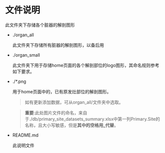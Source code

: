 # 文件说明

此文件夹下存储各个脏器的解剖图形

- ./organ_all

  此文件夹下存储所有脏器的解剖图形，以备后用

- ./organ_small

  此文件夹下用于存储home页面的各个解剖部位的logo图形，其命名规则参考如下要求。

- ./*.png

  用于home页面中的，已有原发灶部位的解剖图形。

  > 如有更新添加数据，可从organ_all/文件夹中选取。

  > <b>重要</b>:此处图片文件的命名，来自于./db/primary_site_datasets_summary.xlsx中第一列Primary.Site的名称，且大小写敏感，但是<b>其中的空格用_代替</b>。

- README.md

  此说明文件

